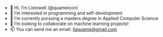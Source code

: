 - 👋 Hi, I’m Listowell (@quameicon)
- 👀 I’m interested in programming and self-development
- 🌱 I’m currently pursuing a masters degree in Applied Computer Science
- 💞️ I’m looking to collaborate on machine learning projects!
- 📫 You can send me an email: llaquame@gmail.com

<!---
quameicon/quameicon is a ✨ special ✨ repository because its `README.md` (this file) appears on your GitHub profile.
You can click the Preview link to take a look at your changes.
--->

